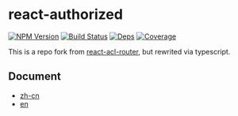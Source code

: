 # react-authorized

[![NPM Version](https://img.shields.io/npm/v/react-authorized.svg?style=flat)](https://www.npmjs.com/package/react-authorized)
[![Build Status](https://travis-ci.org/vegawong/react-authorized.svg?branch=master)](https://travis-ci.org/vegawong/react-authorized)
[![Deps](https://img.shields.io/david/vegawong/react-authorized.svg)](https://david-dm.org/vegawong/react-authorized)
[![Coverage](https://img.shields.io/coveralls/vegawong/react-authorized.svg)](https://coveralls.io/github/vegawong/react-authorized)

This is a repo fork from [react-acl-router](https://github.com/AlanWei/react-acl-router), but rewrited via typescript.

## Document
- [zh-cn](./zh-cn.md)
- [en](./en.md)